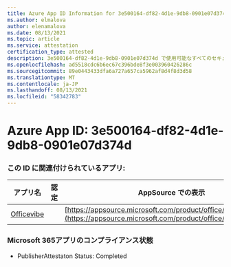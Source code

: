 ```yaml
---
title: Azure App ID Information for 3e500164-df82-4d1e-9db8-0901e07d374d
ms.author: elmalova
author: elenamalova
ms.date: 08/13/2021
ms.topic: article
ms.service: attestation
certification_type: attested
description: 3e500164-df82-4d1e-9db8-0901e07d374d で使用可能なすべてのセキュリティおよびコンプライアンス情報。
ms.openlocfilehash: ad5518cdc6b6ec67c396bde8f3e003960426286c
ms.sourcegitcommit: 89e0443433dfa6a727a657ca5962af8d4f8d3d58
ms.translationtype: MT
ms.contentlocale: ja-JP
ms.lasthandoff: 08/13/2021
ms.locfileid: "58342783"
---
```

# <a name="azure-app-id-3e500164-df82-4d1e-9db8-0901e07d374d"></a>Azure App ID: 3e500164-df82-4d1e-9db8-0901e07d374d


### <a name="apps-associated-with-this-id"></a>この ID に関連付けられているアプリ:
| **アプリ名** | **認定** | **AppSource での表示** |
|--------------|---------------|-----------------------|
| [Officevibe](https://docs.microsoft.com/microsoft-365-app-certification/forward/WA200002508) |  | [https://appsource.microsoft.com/product/office/WA200002508](https://appsource.microsoft.com/product/office/WA200002508) |

### <a name="microsoft-365-app-compliance-status"></a>Microsoft 365アプリのコンプライアンス状態
- PublisherAttestaton Status: Completed
